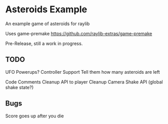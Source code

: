 # Asteroids Example
An example game of asteroids for raylib

Uses game-premake
https://github.com/raylib-extras/game-premake


Pre-Release, still a work in progress.

## TODO
UFO
Powerups?
Controller Support
Tell them how many asteroids are left

Code Comments
Cleanup API to player
Cleanup Camera Shake API (global shake state?)

## Bugs
Score goes up after you die